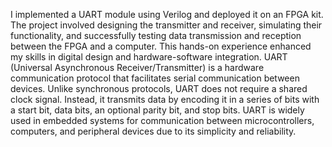 I implemented a UART module using Verilog and deployed it on an FPGA kit. The project involved designing the transmitter and receiver, simulating their functionality, and successfully testing data transmission and reception between the FPGA and a computer. This hands-on experience enhanced my skills in digital design and hardware-software integration.
UART (Universal Asynchronous Receiver/Transmitter) is a hardware communication protocol that facilitates serial communication between devices. Unlike synchronous protocols, UART does not require a shared clock signal. Instead, it transmits data by encoding it in a series of bits with a start bit, data bits, an optional parity bit, and stop bits. UART is widely used in embedded systems for communication between microcontrollers, computers, and peripheral devices due to its simplicity and reliability.
